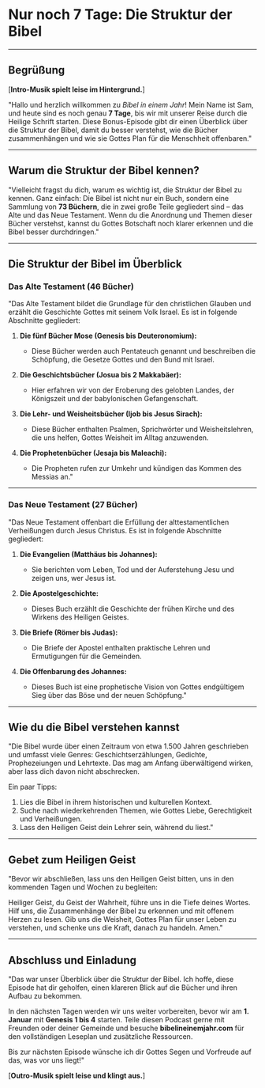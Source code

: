 # **Nur noch 7 Tage: Die Struktur der Bibel**

---

## **Begrüßung**

[**Intro-Musik spielt leise im Hintergrund.**]  

"Hallo und herzlich willkommen zu *Bibel in einem Jahr*! Mein Name ist Sam, und heute sind es noch genau **7 Tage**, bis wir mit unserer Reise durch die Heilige Schrift starten. Diese Bonus-Episode gibt dir einen Überblick über die Struktur der Bibel, damit du besser verstehst, wie die Bücher zusammenhängen und wie sie Gottes Plan für die Menschheit offenbaren."  

---

## **Warum die Struktur der Bibel kennen?**  

"Vielleicht fragst du dich, warum es wichtig ist, die Struktur der Bibel zu kennen. Ganz einfach: Die Bibel ist nicht nur ein Buch, sondern eine Sammlung von **73 Büchern**, die in zwei große Teile gegliedert sind – das Alte und das Neue Testament. Wenn du die Anordnung und Themen dieser Bücher verstehst, kannst du Gottes Botschaft noch klarer erkennen und die Bibel besser durchdringen."  

---

## **Die Struktur der Bibel im Überblick**  

### **Das Alte Testament (46 Bücher)**  
"Das Alte Testament bildet die Grundlage für den christlichen Glauben und erzählt die Geschichte Gottes mit seinem Volk Israel. Es ist in folgende Abschnitte gegliedert:  

1. **Die fünf Bücher Mose (Genesis bis Deuteronomium):**  
   - Diese Bücher werden auch Pentateuch genannt und beschreiben die Schöpfung, die Gesetze Gottes und den Bund mit Israel.  

2. **Die Geschichtsbücher (Josua bis 2 Makkabäer):**  
   - Hier erfahren wir von der Eroberung des gelobten Landes, der Königszeit und der babylonischen Gefangenschaft.  

3. **Die Lehr- und Weisheitsbücher (Ijob bis Jesus Sirach):**  
   - Diese Bücher enthalten Psalmen, Sprichwörter und Weisheitslehren, die uns helfen, Gottes Weisheit im Alltag anzuwenden.  

4. **Die Prophetenbücher (Jesaja bis Maleachi):**  
   - Die Propheten rufen zur Umkehr und kündigen das Kommen des Messias an."  

---

### **Das Neue Testament (27 Bücher)**  
"Das Neue Testament offenbart die Erfüllung der alttestamentlichen Verheißungen durch Jesus Christus. Es ist in folgende Abschnitte gegliedert:  

1. **Die Evangelien (Matthäus bis Johannes):**  
   - Sie berichten vom Leben, Tod und der Auferstehung Jesu und zeigen uns, wer Jesus ist.  

2. **Die Apostelgeschichte:**  
   - Dieses Buch erzählt die Geschichte der frühen Kirche und des Wirkens des Heiligen Geistes.  

3. **Die Briefe (Römer bis Judas):**  
   - Die Briefe der Apostel enthalten praktische Lehren und Ermutigungen für die Gemeinden.  

4. **Die Offenbarung des Johannes:**  
   - Dieses Buch ist eine prophetische Vision von Gottes endgültigem Sieg über das Böse und der neuen Schöpfung."  

---

## **Wie du die Bibel verstehen kannst**  

"Die Bibel wurde über einen Zeitraum von etwa 1.500 Jahren geschrieben und umfasst viele Genres: Geschichtserzählungen, Gedichte, Prophezeiungen und Lehrtexte. Das mag am Anfang überwältigend wirken, aber lass dich davon nicht abschrecken.  

Ein paar Tipps:  
1. Lies die Bibel in ihrem historischen und kulturellen Kontext.  
2. Suche nach wiederkehrenden Themen, wie Gottes Liebe, Gerechtigkeit und Verheißungen.  
3. Lass den Heiligen Geist dein Lehrer sein, während du liest."  

---

## **Gebet zum Heiligen Geist**  

"Bevor wir abschließen, lass uns den Heiligen Geist bitten, uns in den kommenden Tagen und Wochen zu begleiten:  

Heiliger Geist, du Geist der Wahrheit, führe uns in die Tiefe deines Wortes. Hilf uns, die Zusammenhänge der Bibel zu erkennen und mit offenem Herzen zu lesen. Gib uns die Weisheit, Gottes Plan für unser Leben zu verstehen, und schenke uns die Kraft, danach zu handeln. Amen."  

---

## **Abschluss und Einladung**  

"Das war unser Überblick über die Struktur der Bibel. Ich hoffe, diese Episode hat dir geholfen, einen klareren Blick auf die Bücher und ihren Aufbau zu bekommen.  

In den nächsten Tagen werden wir uns weiter vorbereiten, bevor wir am **1. Januar** mit **Genesis 1 bis 4** starten. Teile diesen Podcast gerne mit Freunden oder deiner Gemeinde und besuche **bibelineinemjahr.com** für den vollständigen Leseplan und zusätzliche Ressourcen.  

Bis zur nächsten Episode wünsche ich dir Gottes Segen und Vorfreude auf das, was vor uns liegt!"  

[**Outro-Musik spielt leise und klingt aus.**]  
